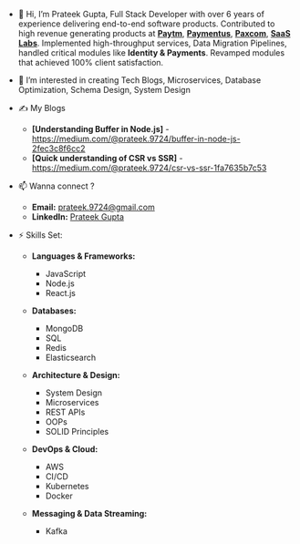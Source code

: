 - 👋 Hi, I’m Prateek Gupta, Full Stack Developer with over 6 years of experience delivering end-to-end software products.
      Contributed to high revenue generating products at [**Paytm**](https://paytm.com/), [**Paymentus**](https://www.paymentus.com/), [**Paxcom**](https://paxcom.ai/), [**SaaS Labs**](https://www.saaslabs.co/).
      Implemented high-throughput services, Data Migration Pipelines, handled critical modules like **Identity & Payments**.
      Revamped modules that achieved 100% client satisfaction.
  
- 👀 I’m interested in creating Tech Blogs, Microservices, Database Optimization, Schema Design, System Design
- ✍️ My Blogs
     - **[Understanding Buffer in Node.js]** - https://medium.com/@prateek.9724/buffer-in-node-js-2fec3c8f6cc2
     - **[Quick understanding of CSR vs SSR]** - https://medium.com/@prateek.9724/csr-vs-ssr-1fa7635b7c53
- 📫 Wanna connect ?  
     - **Email:** [prateek.9724@gmail.com](mailto:prateek.9724@gmail.com)
     - **LinkedIn:** [Prateek Gupta](https://www.linkedin.com/in/prateekgupta24)

- ⚡ Skills Set:
    - **Languages & Frameworks:**
      - JavaScript
      - Node.js
      - React.js

    - **Databases:**
      - MongoDB
      - SQL
      - Redis
      - Elasticsearch

    - **Architecture & Design:**
      - System Design
      - Microservices
      - REST APIs
      - OOPs
      - SOLID Principles

    - **DevOps & Cloud:**
      - AWS
      - CI/CD
      - Kubernetes
      - Docker

    - **Messaging & Data Streaming:**
      - Kafka


